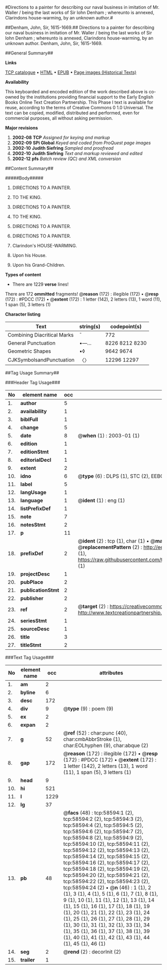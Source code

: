 #Directions to a painter for describing our naval business in imitation of Mr. Waller / being the last works of Sir Iohn Denham ; whereunto is annexed, Clarindons house-warming, by an unknown author.#

##Denham, John, Sir, 1615-1669.##
Directions to a painter for describing our naval business in imitation of Mr. Waller / being the last works of Sir Iohn Denham ; whereunto is annexed, Clarindons house-warming, by an unknown author.
Denham, John, Sir, 1615-1669.

##General Summary##

**Links**

[TCP catalogue](http://www.ota.ox.ac.uk/tcp/)  • 
[HTML](http://tei.it.ox.ac.uk/tcp/Texts-HTML/free/A37/A37541.html)  • 
[EPUB](http://tei.it.ox.ac.uk/tcp/Texts-EPUB/free/A37/A37541.epub) • 
[Page images (Historical Texts)](https://data.historicaltexts.jisc.ac.uk/view?pubId=eebo-12279001e&pageId=eebo-12279001e-58594-1)

**Availability**

This keyboarded and encoded edition of the
	       work described above is co-owned by the institutions
	       providing financial support to the Early English Books
	       Online Text Creation Partnership. This Phase I text is
	       available for reuse, according to the terms of Creative
	       Commons 0 1.0 Universal. The text can be copied,
	       modified, distributed and performed, even for
	       commercial purposes, all without asking permission.

**Major revisions**

1. __2002-08__ __TCP__ *Assigned for keying and markup*
1. __2002-09__ __SPi Global__ *Keyed and coded from ProQuest page images*
1. __2002-10__ __Judith Siefring__ *Sampled and proofread*
1. __2002-10__ __Judith Siefring__ *Text and markup reviewed and edited*
1. __2002-12__ __pfs__ *Batch review (QC) and XML conversion*

##Content Summary##

#####Body#####

1. DIRECTIONS TO A PAINTER.

1. TO THE KING.

1. DIRECTIONS TO A PAINTER.

1. TO THE KING.

1. DIRECTIONS TO A PAINTER.

1. DIRECTIONS TO A PAINTER.

1. Clarindon's HOUSE-WARMING.

1. Upon his House.

1. Upon his Grand-Children.

**Types of content**

  * There are 1229 **verse** lines!

There are 172 **ommitted** fragments! 
 @__reason__ (172) : illegible (172)  •  @__resp__ (172) : #PDCC (172)  •  @__extent__ (172) : 1 letter (142), 2 letters (13), 1 word (11), 1 span (5), 3 letters (1)

**Character listing**


|Text|string(s)|codepoint(s)|
|---|---|---|
|Combining             Diacritical Marks|̄|772|
|General Punctuation|•—…|8226 8212 8230|
|Geometric Shapes|▪◊|9642 9674|
|CJKSymbolsandPunctuation|〈〉|12296 12297|

##Tag Usage Summary##

###Header Tag Usage###

|No|element name|occ|attributes|
|---|---|---|---|
|1.|__author__|5||
|2.|__availability__|1||
|3.|__biblFull__|1||
|4.|__change__|5||
|5.|__date__|8| @__when__ (1) : 2003-01 (1)|
|6.|__edition__|1||
|7.|__editionStmt__|1||
|8.|__editorialDecl__|1||
|9.|__extent__|2||
|10.|__idno__|6| @__type__ (6) : DLPS (1), STC (2), EEBO-CITATION (1), OCLC (1), VID (1)|
|11.|__label__|5||
|12.|__langUsage__|1||
|13.|__language__|1| @__ident__ (1) : eng (1)|
|14.|__listPrefixDef__|1||
|15.|__note__|7||
|16.|__notesStmt__|2||
|17.|__p__|11||
|18.|__prefixDef__|2| @__ident__ (2) : tcp (1), char (1)  •  @__matchPattern__ (2) : ([0-9\-]+):([0-9IVX]+) (1), (.+) (1)  •  @__replacementPattern__ (2) : http://eebo.chadwyck.com/downloadtiff?vid=$1&page=$2 (1), https://raw.githubusercontent.com/textcreationpartnership/Texts/master/tcpchars.xml#$1 (1)|
|19.|__projectDesc__|1||
|20.|__pubPlace__|2||
|21.|__publicationStmt__|2||
|22.|__publisher__|2||
|23.|__ref__|2| @__target__ (2) : https://creativecommons.org/publicdomain/zero/1.0/ (1), http://www.textcreationpartnership.org/docs/. (1)|
|24.|__seriesStmt__|1||
|25.|__sourceDesc__|1||
|26.|__title__|3||
|27.|__titleStmt__|2||


###Text Tag Usage###

|No|element name|occ|attributes|
|---|---|---|---|
|1.|__am__|2||
|2.|__byline__|6||
|3.|__desc__|172||
|4.|__div__|9| @__type__ (9) : poem (9)|
|5.|__ex__|2||
|6.|__expan__|2||
|7.|__g__|52| @__ref__ (52) : char:punc (40), char:cmbAbbrStroke (1), char:EOLhyphen (9), char:abque (2)|
|8.|__gap__|172| @__reason__ (172) : illegible (172)  •  @__resp__ (172) : #PDCC (172)  •  @__extent__ (172) : 1 letter (142), 2 letters (13), 1 word (11), 1 span (5), 3 letters (1)|
|9.|__head__|9||
|10.|__hi__|521||
|11.|__l__|1229||
|12.|__lg__|37||
|13.|__pb__|48| @__facs__ (48) : tcp:58594:1 (2), tcp:58594:2 (2), tcp:58594:3 (2), tcp:58594:4 (2), tcp:58594:5 (2), tcp:58594:6 (2), tcp:58594:7 (2), tcp:58594:8 (2), tcp:58594:9 (2), tcp:58594:10 (2), tcp:58594:11 (2), tcp:58594:12 (2), tcp:58594:13 (2), tcp:58594:14 (2), tcp:58594:15 (2), tcp:58594:16 (2), tcp:58594:17 (2), tcp:58594:18 (2), tcp:58594:19 (2), tcp:58594:20 (2), tcp:58594:21 (2), tcp:58594:22 (2), tcp:58594:23 (2), tcp:58594:24 (2)  •  @__n__ (46) : 1 (1), 2 (1), 3 (1), 4 (1), 5 (1), 6 (1), 7 (1), 8 (1), 9 (1), 10 (1), 11 (1), 12 (1), 13 (1), 14 (1), 15 (1), 16 (1), 17 (1), 18 (1), 19 (1), 20 (1), 21 (1), 22 (1), 23 (1), 24 (1), 25 (1), 26 (1), 27 (1), 28 (1), 29 (1), 30 (1), 31 (1), 32 (1), 33 (1), 34 (1), 35 (1), 36 (1), 37 (1), 38 (1), 39 (1), 40 (1), 41 (1), 42 (1), 43 (1), 44 (1), 45 (1), 46 (1)|
|14.|__seg__|2| @__rend__ (2) : decorInit (2)|
|15.|__trailer__|1||
